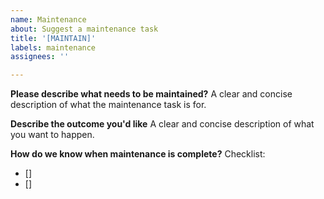 ```yaml
---
name: Maintenance
about: Suggest a maintenance task
title: '[MAINTAIN]'
labels: maintenance
assignees: ''

---
```


**Please describe what needs to be maintained?**
A clear and concise description of what the maintenance task is for.

**Describe the outcome you'd like**
A clear and concise description of what you want to happen.

**How do we know when maintenance is complete?**
Checklist:
- []
- []
